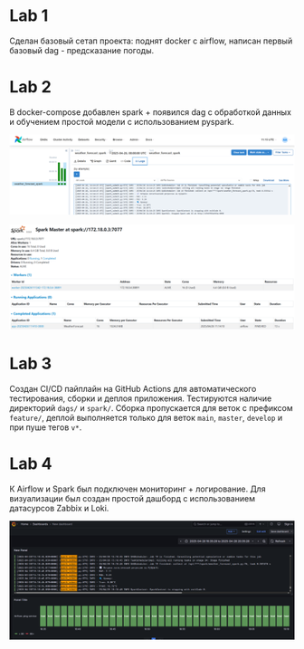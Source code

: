 # Lab 1

Сделан базовый сетап проекта: поднят docker с airflow, написан первый базовый dag - предсказание погоды.

# Lab 2

В docker-compose добавлен spark + появился dag с обработкой данных и обучением простой модели c использованием pyspark.

![DAG завершился успешно](pictures/spark_dag_airflow.png)

![Админка spark](pictures/spark_admin.png)


# Lab 3

Создан CI/CD пайплайн на GitHub Actions для автоматического тестирования, сборки и деплоя приложения. Тестируются наличие директорий `dags/` и `spark/`. Сборка пропускается для веток с префиксом `feature/`, деплой выполняется только для веток `main`, `master`, `develop` и при пуше тегов `v*`.

# Lab 4

К Airflow и Spark был подключен мониторинг + логирование. Для визуализации был создан простой дашборд с использованием датасурсов Zabbix и Loki.

![Админка spark](pictures\grafana.png)
